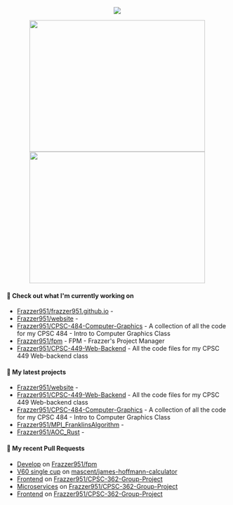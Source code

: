 <p align="center"><a href="https://github.com/anuraghazra/github-readme-stats">
  <img align="center" src="https://github-readme-stats.vercel.app/api?username=Frazzer951&show_icons=true&theme=tokyonight" />
</a></p>

<p align="center"><a href="https://wakatime.com/@Frazzer">
  <img align="center" width="400" height="300" src="https://wakatime.com/share/@Frazzer/e1bdc5dd-addd-4f39-ae41-2a52a1fb3f48.svg" />
</a>
<a href="https://wakatime.com/@Frazzer">
  <img align="center" width="400" height="300" src="https://wakatime.com/share/@Frazzer/95dbf284-50ef-4e85-8eeb-2a0771626837.svg" />
</a></p>

#### 👷 Check out what I'm currently working on

- [Frazzer951/frazzer951.github.io](https://github.com/Frazzer951/frazzer951.github.io) - 
- [Frazzer951/website](https://github.com/Frazzer951/website) - 
- [Frazzer951/CPSC-484-Computer-Graphics](https://github.com/Frazzer951/CPSC-484-Computer-Graphics) - A collection of all the code for my CPSC 484 - Intro to Computer Graphics Class
- [Frazzer951/fpm](https://github.com/Frazzer951/fpm) - FPM - Frazzer&#39;s Project Manager
- [Frazzer951/CPSC-449-Web-Backend](https://github.com/Frazzer951/CPSC-449-Web-Backend) - All the code files for my CPSC 449 Web-backend class

#### 🌱 My latest projects

- [Frazzer951/website](https://github.com/Frazzer951/website) - 
- [Frazzer951/CPSC-449-Web-Backend](https://github.com/Frazzer951/CPSC-449-Web-Backend) - All the code files for my CPSC 449 Web-backend class
- [Frazzer951/CPSC-484-Computer-Graphics](https://github.com/Frazzer951/CPSC-484-Computer-Graphics) - A collection of all the code for my CPSC 484 - Intro to Computer Graphics Class
- [Frazzer951/MPI_FranklinsAlgorithm](https://github.com/Frazzer951/MPI_FranklinsAlgorithm) - 
- [Frazzer951/AOC_Rust](https://github.com/Frazzer951/AOC_Rust) - 

#### 🔨 My recent Pull Requests

- [Develop](https://github.com/Frazzer951/fpm/pull/78) on [Frazzer951/fpm](https://github.com/Frazzer951/fpm)
- [V60 single cup](https://github.com/mascent/james-hoffmann-calculator/pull/16) on [mascent/james-hoffmann-calculator](https://github.com/mascent/james-hoffmann-calculator)
- [Frontend](https://github.com/Frazzer951/CPSC-362-Group-Project/pull/35) on [Frazzer951/CPSC-362-Group-Project](https://github.com/Frazzer951/CPSC-362-Group-Project)
- [Microservices](https://github.com/Frazzer951/CPSC-362-Group-Project/pull/34) on [Frazzer951/CPSC-362-Group-Project](https://github.com/Frazzer951/CPSC-362-Group-Project)
- [Frontend](https://github.com/Frazzer951/CPSC-362-Group-Project/pull/32) on [Frazzer951/CPSC-362-Group-Project](https://github.com/Frazzer951/CPSC-362-Group-Project)
